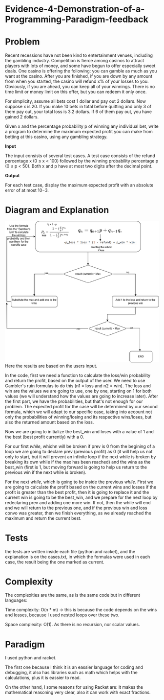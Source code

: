 # Evidence-4-Demonstration-of-a-Programming-Paradigm-feedback


# Problem

Recent recessions have not been kind to entertainment venues, including the gambling industry.
Competition is fierce among casinos to attract players with lots of money, and some have begun to offer
especially sweet deals. One casino is offering the following: you can gamble as much as you want at
the casino. After you are finished, if you are down by any amount from when you started, the casino
will refund x% of your losses to you. Obviously, if you are ahead, you can keep all of your winnings.
There is no time limit or money limit on this offer, but you can redeem it only once.

For simplicity, assume all bets cost 1 dollar and pay out 2 dollars. Now suppose x is 20. If you
make 10 bets in total before quitting and only 3 of them pay out, your total loss is 3.2 dollars. If 6 of
them pay out, you have gained 2 dollars.

Given x and the percentage probability p of winning any individual bet, write a program to determine
the maximum expected profit you can make from betting at this casino, using any gambling strategy.


**Input**

The input consists of several test cases. A test case consists of the refund percentage x (0 ≤ x < 100)
followed by the winning probability percentage p (0 ≤ p < 50). Both x and p have at most two digits
after the decimal point.


**Output**

For each test case, display the maximum expected profit with an absolute error of at most 10−3.


# Diagram and Explanation

![alt text](E4.drawio.png)
Here the results are based on the users input.

In the code, first we need a function to calculate the loss/win probability and return the profit, based on the output of the user. We need to use Gambler's ruin formulas to do this (n1 = loss  and n2 = win). The loss and win are the values we are going to use, one by one, starting on 1 for both values (we will understand how the values are going to increase later). After the first part, we have the probabilities, but that's not enough for our problem. The expected profit for the case will be determined by our second formula, which we will adapt to our specific case, taking into account not only the probabilities of winning/losing and its respective wins/loses, but also the returned amount based on the loss.

Now we are going to initialize the best_win and loses with a value of 1 and the best (best profit currently) with a 0.

For our first *while*, whichn will be broken if prev is 0 from the begining of a loop we are going to declare prev (previous profit) as 0 (it will help us not only to start, but it will prevent an infinite loop if the next while is broken by breaking its own while if the max has been reached) and the wins as the best_win (first is 1, but moving forward is going to help us return to the previous win if the next while is broken).

For the next *while*, which is going to be inside the previous *while*. First we are going to calculate the profit based on the current wins and losses if the profit is greater than the best profit, then it is going to replace it and the current win is going to be the best_win, and we prepare for the next loop by redeclaring prev and adding one more win. If not, then the while will end and we will return to the previous one, and if the previous win and loss convo was greater, then we finish everything, as we already reached the maximum and return the current best.

# Tests

the tests are written inside each file (python and racket), and the explanation is on the cases.txt, in which the formulas were used in each case, the result being the one marked as current.

# Complexity

The complexities are the same, as is the same code but in different languages:

Time complexity: O(n * m) → this is because the code depends on the wins and losses, because I used nested loops over these two.

Space complexity: O(1). As there is no recursion, nor scalar values.

# Paradigm

I used python and racket.

The first one because I think it is an eassier language for coding and debugging, it also has libraries such as math which helps with the calculations, plus it is eassier to read.

On the other hand, I some reasons for using Racket are: it makes the mathematical reasoning very clear, also it can work with exact fractions.

